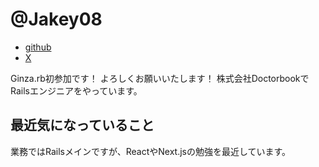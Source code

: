 # @Jakey08

- [github](https://github.com/Jakey08)
- [X](https://x.com/jakey_web)

Ginza.rb初参加です！
よろしくお願いいたします！
株式会社DoctorbookでRailsエンジニアをやっています。

## 最近気になっていること
業務ではRailsメインですが、ReactやNext.jsの勉強を最近しています。



